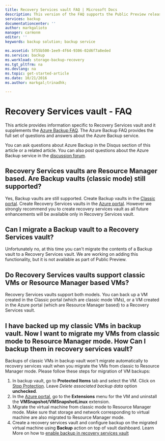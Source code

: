 ```yaml
---
title: Recovery Services vault FAQ | Microsoft Docs
description: This version of the FAQ supports the Public Preview release of the Azure Backup service. Answers to frequently asked questions about the backup agent, backup and retention, recovery, security and other common questions about the Azure Backup solution.
services: backup
documentationcenter: ''
author: markgalioto
manager: carmonm
editor: ''
keywords: backup solution; backup service

ms.assetid: 5f55b500-1ee9-4f64-9306-02d6f7a8eded
ms.service: backup
ms.workload: storage-backup-recovery
ms.tgt_pltfrm: na
ms.devlang: na
ms.topic: get-started-article
ms.date: 10/21/2016
ms.author: markgal;trinadhk;

---
```

# Recovery Services vault - FAQ
This article provides information specific to Recovery Services vault and it supplements the [Azure Backup FAQ](backup-azure-backup-faq.md). The Azure Backup FAQ provides the full set of questions and answers about the Azure Backup service.  

You can ask questions about Azure Backup in the Disqus section of this article or a related article. You can also post questions about the Azure Backup service in the [discussion forum](https://social.msdn.microsoft.com/forums/azure/home?forum=windowsazureonlinebackup).

## Recovery Services vaults are Resource Manager based. Are Backup vaults (classic mode) still supported? <br/>
Yes, Backup vaults are still supported. Create Backup vaults in the [Classic portal](https://manage.windowsazure.com). Create Recovery Services vaults in the [Azure portal](https://portal.azure.com). However we strongly recommend you to create recovery services vault as all future enhancements will be available only in Recovery Services vault.

## Can I migrate a Backup vault to a Recovery Services vault? <br/>
Unfortunately no, at this time you can't migrate the contents of a Backup vault to a Recovery Services vault. We are working on adding this functionality, but it is not available as part of Public Preview.

## Do Recovery Services vaults support classic VMs or Resource Manager based VMs? <br/>
Recovery Services vaults support both models.  You can back up a VM created in the Classic portal (which are classic mode VMs), or a VM created in the Azure portal (which are Resource Manager based) to a Recovery Services vault.

## I have backed up my classic VMs in backup vault. Now I want to migrate my VMs from classic mode to Resource Manager mode.  How Can I backup them in recovery services vault?
Backups of classic VMs in backup vault won't migrate automatically to recovery services vault when you migrate the VMs from classic to Resource Manager mode. Please follow these steps for migration of VM backups:

1. In backup vault, go to **Protected Items** tab and select the VM. Click on [Stop Protection](backup-azure-manage-vms-classic.md#stop-protecting-virtual-machines). Leave *Delete associated backup data* option **unchecked**.
2. In the [Azure portal](https://portal.azure.com), go to the **Extensions** menu for the VM and uninstall the **VMSnapshot/VMSnapshotLinux** extension.
3. Migrate the virtual machine from classic mode to Resource Manager mode. Make sure that storage and network corresponding to virtual machine are also migrated to Resource Manager mode.
4. Create a recovery services vault and configure backup on the migrated virtual machine using **Backup** action on top of vault dashboard. Learn More on how to [enable backup in recovery services vault](backup-azure-vms-first-look-arm.md)
